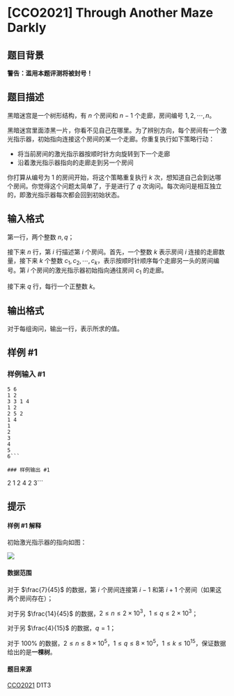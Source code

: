 # [CCO2021] Through Another Maze Darkly

## 题目背景

**警告：滥用本题评测将被封号！**

## 题目描述

黑暗迷宫是一个树形结构，有 $n$ 个房间和 $n - 1$ 个走廊，房间编号 $1, 2, \cdots, n$。

黑暗迷宫里面漆黑一片，你看不见自己在哪里。为了辨别方向，每个房间有一个激光指示器，初始指向连接这个房间的某一个走廊。你重复执行如下策略行动：

- 将当前房间的激光指示器按顺时针方向旋转到下一个走廊
- 沿着激光指示器指向的走廊走到另一个房间

你打算从编号为 $1$ 的房间开始，将这个策略重复执行 $k$ 次，想知道自己会到达哪个房间。你觉得这个问题太简单了，于是进行了 $q$ 次询问。每次询问是相互独立的，即激光指示器每次都会回到初始状态。

## 输入格式

第一行，两个整数 $n, q$；

接下来 $n$ 行，第 $i$ 行描述第 $i$ 个房间。首先，一个整数 $k$ 表示房间 $i$ 连接的走廊数量，接下来 $k$ 个整数 $c_1, c_2, \cdots, c_k$，表示按顺时针顺序每个走廊另一头的房间编号。第 $i$ 个房间的激光指示器初始指向通往房间 $c_1$ 的走廊。

接下来 $q$ 行，每行一个正整数 $k$。

## 输出格式

对于每组询问，输出一行，表示所求的值。

## 样例 #1

### 样例输入 #1
```
5 6
1 2
3 3 1 4
1 2
2 5 2
1 4
1
2
3
4
5
6```

### 样例输出 #1

```
2
1
2
4
2
3```

## 提示

#### 样例 #1 解释
初始激光指示器的指向如图：

![](https://cdn.luogu.com.cn/upload/image_hosting/2k48xyl0.png)
#### 数据范围
对于 $\frac{7}{45}$ 的数据，第 $i$ 个房间连接第 $i - 1$ 和第 $i + 1$ 个房间（如果这两个房间存在）；

对于另 $\frac{14}{45}$ 的数据，$2 \leq n \leq 2 \times 10^3$，$1 \leq q \leq 2 \times 10^3$；

对于另 $\frac{4}{15}$ 的数据，$q = 1$；

对于 $100\%$ 的数据，$2 \leq n \leq 8 \times 10^5$，$1 \leq q \leq 8 \times 10^5$，$1 \leq k \leq 10^{15}$，保证数据给出的是**一棵树**。
#### 题目来源
[CCO2021](https://cemc.math.uwaterloo.ca/contests/computing/2021/index.html) D1T3
